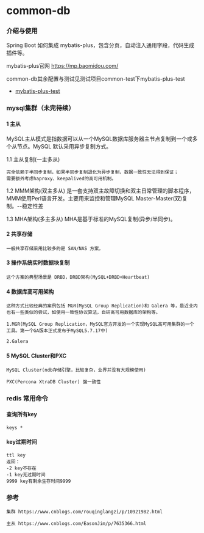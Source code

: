 # common-db

### 介绍与使用

Spring Boot 如何集成 mybatis-plus，包含分页，自动注入通用字段，代码生成插件等。

mybatis-plus官网 https://mp.baomidou.com/

common-db其余配置与测试见测试项目common-test下mybatis-plus-test

* [mybatis-plus-test](https://github.com/zlk-github/common-test/blob/master/common-db-test/README.md#mybatis-plus-test)

### mysql集群（未完待续）

#### 1 主从

MySQL主从模式是指数据可以从一个MySQL数据库服务器主节点复制到一个或多个从节点。MySQL 默认采用异步复制方式。

1.1 主从复制(一主多从) 

    完全依赖于半同步复制，如果半同步复制退化为异步复制，数据一致性无法得到保证；
    需要额外考虑haproxy、keepalived的高可用机制。

1.2 MMM架构(双主多从) 是一套支持双主故障切换和双主日常管理的脚本程序，MMM使用Perl语言开发。主要用来监控和管理MySQL Master-Master(双)复制。--稳定性差

1.3 MHA架构(多主多从) MHA是基于标准的MySQL复制(异步/半同步)。

#### 2 共享存储

    一般共享存储采用比较多的是 SAN/NAS 方案。

#### 3 操作系统实时数据块复制

    这个方案的典型场景是 DRBD，DRBD架构(MySQL+DRBD+Heartbeat)

#### 4 数据库高可用架构

    这种方式比较经典的案例包括 MGR(MySQL Group Replication)和 Galera 等，最近业内也有一些类似的尝试，如使用一致性协议算法，自研高可用数据库的架构等。
    
    1.MGR(MySQL Group Replication，MySQL官方开发的一个实现MySQL高可用集群的一个工具。第一个GA版本正式发布于MySQL5.7.17中)
    
    2.Galera

#### 5 MySQL Cluster和PXC

    MySQL Cluster(ndb存储引擎，比较复杂，业界并没有大规模使用)
    
    PXC(Percona XtraDB Cluster) 强一致性

### redis 常用命令

#### 查询所有key

    keys *
    
#### key过期时间

    ttl key
    返回：
    -2 key不存在
    -1 key无过期时间
    9999 key有剩余生存时间9999



### 参考

    集群 https://www.cnblogs.com/rouqinglangzi/p/10921982.html

    主从 https://www.cnblogs.com/EasonJim/p/7635366.html